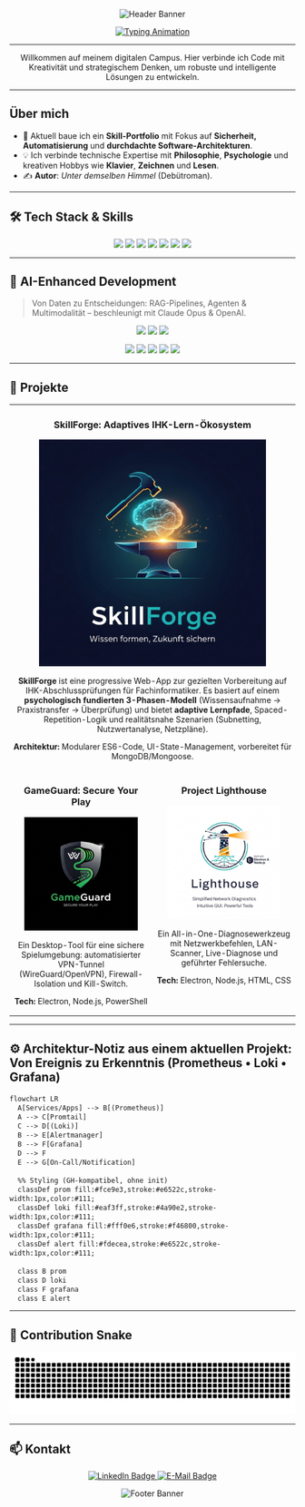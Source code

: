 <!-- Fancy Header -->
<p align="center">
  <img src="https://capsule-render.vercel.app/api?type=waving&height=230&color=0:36BCF7,100:9B5DE5&text=Kai%20&%20Entwickler&fontSize=42&fontAlignY=40&fontColor=ffffff&desc=Code%20×%20Philosophie%20×%20Didaktik&descAlignY=58&animation=fadeIn" alt="Header Banner"/>
</p>

<p align="center">
  <a href="https://git.io/typing-svg">
    <img src="https://readme-typing-svg.herokuapp.com?font=Fira+Code&size=22&pause=1000&color=36BCF7&center=true&vCenter=true&width=600&lines=Software-Entwickler+%26+Systemarchitektur;Didaktik-Enthusiast;Code+for+a+better+Tomorrow" alt="Typing Animation"/>
  </a>
</p>

---
<p align="center">
  Willkommen auf meinem digitalen Campus. Hier verbinde ich Code mit Kreativität und strategischem Denken, um robuste und intelligente Lösungen zu entwickeln.
</p>

---

## Über mich

- 🚀 Aktuell baue ich ein **Skill-Portfolio** mit Fokus auf **Sicherheit, Automatisierung** und **durchdachte Software-Architekturen**.  
- 💡 Ich verbinde technische Expertise mit **Philosophie**, **Psychologie** und kreativen Hobbys wie **Klavier**, **Zeichnen** und **Lesen**.  
- ✍️ <strong>Autor</strong>: <em>Unter demselben Himmel</em> (Debütroman).

---

## 🛠 Tech Stack & Skills

<p align="center">
  <img src="https://img.shields.io/badge/HTML5-E34F26?style=for-the-badge&logo=html5&logoColor=white"/>
  <img src="https://img.shields.io/badge/CSS3-1572B6?style=for-the-badge&logo=css3&logoColor=white"/>
  <img src="https://img.shields.io/badge/JavaScript-F7DF1E?style=for-the-badge&logo=javascript&logoColor=black"/>
  <img src="https://img.shields.io/badge/Node.js-339933?style=for-the-badge&logo=nodedotjs&logoColor=white"/>
  <img src="https://img.shields.io/badge/Electron-47848F?style=for-the-badge&logo=electron&logoColor=white"/>
  <img src="https://img.shields.io/badge/PowerShell-5391FE?style=for-the-badge&logo=powershell&logoColor=white"/>
  <img src="https://img.shields.io/badge/Git-F05032?style=for-the-badge&logo=git&logoColor=white"/>
</p>

---

## 🤖 AI-Enhanced Development

> Von Daten zu Entscheidungen: RAG-Pipelines, Agenten & Multimodalität – beschleunigt mit Claude Opus & OpenAI.

<p align="center">
  <!-- Modelle & Provider -->
  <img src="https://img.shields.io/badge/OpenAI%20API/CODEX-412991?style=for-the-badge&logo=openai&logoColor=white"/>
  <img src="https://img.shields.io/badge/Claude%20Opus-0A7FFF?style=for-the-badge"/>
  <img src="https://img.shields.io/badge/Hugging%20Face-FFD21E?style=for-the-badge&logo=huggingface&logoColor=black"/>
</p>

<p align="center">
  <!-- Serving, MLOps & Observability -->
  <img src="https://img.shields.io/badge/Docker-2496ED?style=for-the-badge&logo=docker&logoColor=white"/>
  <img src="https://img.shields.io/badge/Kubernetes-326CE5?style=for-the-badge&logo=kubernetes&logoColor=white"/>
  <img src="https://img.shields.io/badge/Grafana-F46800?style=for-the-badge&logo=grafana&logoColor=white"/>
  <img src="https://img.shields.io/badge/Prometheus-E6522C?style=for-the-badge&logo=prometheus&logoColor=white"/>
  <img src="https://img.shields.io/badge/Loki-1F60C4?style=for-the-badge"/>
</p>





---

## 🚀 Projekte

<table>
  <tr>
    <td colspan="2">
      <h3 align="center">SkillForge: Adaptives IHK-Lern-Ökosystem</h3>
      <p align="center">
        <img src="Assets/SkillForge_Logo.png" width="400" alt="SkillForge Logo" />
      </p>
      <p align="center">
        <strong>SkillForge</strong> ist eine progressive Web-App zur gezielten Vorbereitung auf IHK-Abschlussprüfungen für Fachinformatiker.  
        Es basiert auf einem <strong>psychologisch fundierten 3-Phasen-Modell</strong> (Wissensaufnahme → Praxistransfer → Überprüfung) und bietet <strong>adaptive Lernpfade</strong>, Spaced-Repetition-Logik und realitätsnahe Szenarien (Subnetting, Nutzwertanalyse, Netzpläne).
      </p>
      <p align="center">
        <strong>Architektur:</strong> Modularer ES6-Code, UI-State-Management, vorbereitet für MongoDB/Mongoose.
      </p>
    </td>
  </tr>
  <tr>
    <td width="50%" valign="top">
      <h3 align="center">GameGuard: Secure Your Play</h3>
      <p align="center">
        <img src="Assets/gglogo.png" width="200" alt="GameGuard Logo" />
      </p>
      <p align="center">
        Ein Desktop-Tool für eine sichere Spielumgebung: automatisierter VPN-Tunnel (WireGuard/OpenVPN), Firewall-Isolation und Kill-Switch.
      </p>
      <p align="center"><strong>Tech:</strong> Electron, Node.js, PowerShell</p>
    </td>
    <td width="50%" valign="top">
      <h3 align="center">Project Lighthouse</h3>
      <p align="center">
        <img src="Assets/lighthouse.png" width="200" alt="Lighthouse Logo" />
      </p>
      <p align="center">
        Ein All-in-One-Diagnosewerkzeug mit Netzwerkbefehlen, LAN-Scanner, Live-Diagnose und geführter Fehlersuche.
      </p>
      <p align="center"><strong>Tech:</strong> Electron, Node.js, HTML, CSS</p>
    </td>
  </tr>
</table>

---

## ⚙️ Architektur-Notiz aus einem aktuellen Projekt: Von Ereignis zu Erkenntnis (Prometheus • Loki • Grafana)

```mermaid
flowchart LR
  A[Services/Apps] --> B[(Prometheus)]
  A --> C[Promtail]
  C --> D[(Loki)]
  B --> E[Alertmanager]
  B --> F[Grafana]
  D --> F
  E --> G[On-Call/Notification]

  %% Styling (GH-kompatibel, ohne init)
  classDef prom fill:#fce9e3,stroke:#e6522c,stroke-width:1px,color:#111;
  classDef loki fill:#eaf3ff,stroke:#4a90e2,stroke-width:1px,color:#111;
  classDef grafana fill:#fff0e6,stroke:#f46800,stroke-width:1px,color:#111;
  classDef alert fill:#fdecea,stroke:#e6522c,stroke-width:1px,color:#111;

  class B prom
  class D loki
  class F grafana
  class E alert
```

---

## 🐍 Contribution Snake

<p align="center">
  <picture>
    <source media="(prefers-color-scheme: dark)" srcset="https://raw.githubusercontent.com/nakzyhyh/nakzyhyh/output/snake-dark.svg" />
    <source media="(prefers-color-scheme: light)" srcset="https://raw.githubusercontent.com/nakzyhyh/nakzyhyh/output/snake-light.svg" />
    <img alt="Contribution Snake" src="https://raw.githubusercontent.com/nakzyhyh/nakzyhyh/output/snake-dark.svg" />
  </picture>
</p>

---

## 📫 Kontakt

<p align="center">
  <a href="DEIN_LINKEDIN_PROFIL_LINK">
    <img src="https://img.shields.io/badge/LinkedIn-0077B5?style=for-the-badge&logo=linkedin&logoColor=white" alt="LinkedIn Badge" />
  </a>
  <a href="mailto:DEINE_EMAIL@example.com">
    <img src="https://img.shields.io/badge/Email-D14836?style=for-the-badge&logo=gmail&logoColor=white" alt="E-Mail Badge" />
  </a>
</p>

<p align="center">
  <img src="https://capsule-render.vercel.app/api?type=waving&color=0:9B5DE5,100:36BCF7&height=120&section=footer" alt="Footer Banner"/>
</p>
